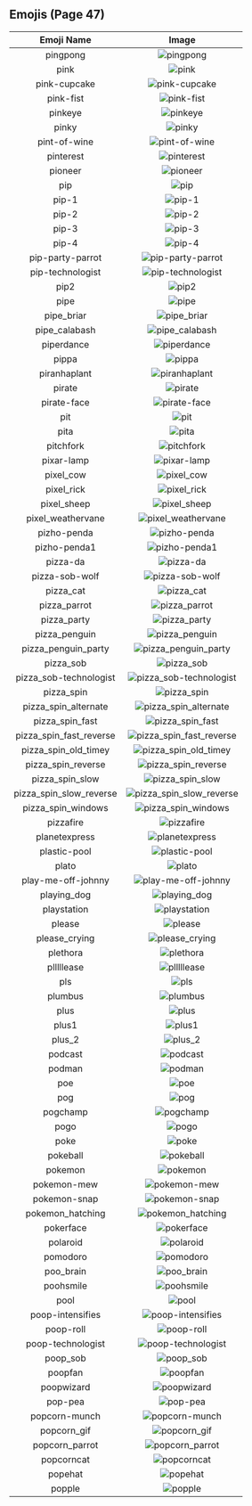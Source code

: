 
  ## Emojis (Page 47)
  |Emoji Name|Image|
  | :-: | :-: |
  |pingpong| ![pingpong](/output/pingpong.png)|
  |pink| ![pink](/output/pink.jpg)|
  |pink-cupcake| ![pink-cupcake](/output/pink-cupcake.png)|
  |pink-fist| ![pink-fist](/output/pink-fist.png)|
  |pinkeye| ![pinkeye](/output/pinkeye.png)|
  |pinky| ![pinky](/output/pinky.png)|
  |pint-of-wine| ![pint-of-wine](/output/pint-of-wine.png)|
  |pinterest| ![pinterest](/output/pinterest.png)|
  |pioneer| ![pioneer](/output/pioneer)|
  |pip| ![pip](/output/pip.png)|
  |pip-1| ![pip-1](/output/pip-1.png)|
  |pip-2| ![pip-2](/output/pip-2.png)|
  |pip-3| ![pip-3](/output/pip-3.png)|
  |pip-4| ![pip-4](/output/pip-4.png)|
  |pip-party-parrot| ![pip-party-parrot](/output/pip-party-parrot.gif)|
  |pip-technologist| ![pip-technologist](/output/pip-technologist)|
  |pip2| ![pip2](/output/pip2.png)|
  |pipe| ![pipe](/output/pipe.png)|
  |pipe_briar| ![pipe_briar](/output/pipe_briar.png)|
  |pipe_calabash| ![pipe_calabash](/output/pipe_calabash.png)|
  |piperdance| ![piperdance](/output/piperdance.gif)|
  |pippa| ![pippa](/output/pippa.png)|
  |piranhaplant| ![piranhaplant](/output/piranhaplant.gif)|
  |pirate| ![pirate](/output/pirate.png)|
  |pirate-face| ![pirate-face](/output/pirate-face.gif)|
  |pit| ![pit](/output/pit.png)|
  |pita| ![pita](/output/pita)|
  |pitchfork| ![pitchfork](/output/pitchfork.jpg)|
  |pixar-lamp| ![pixar-lamp](/output/pixar-lamp.gif)|
  |pixel_cow| ![pixel_cow](/output/pixel_cow.png)|
  |pixel_rick| ![pixel_rick](/output/pixel_rick.gif)|
  |pixel_sheep| ![pixel_sheep](/output/pixel_sheep.png)|
  |pixel_weathervane| ![pixel_weathervane](/output/pixel_weathervane.png)|
  |pizho-penda| ![pizho-penda](/output/pizho-penda.jpg)|
  |pizho-penda1| ![pizho-penda1](/output/pizho-penda1.png)|
  |pizza-da| ![pizza-da](/output/pizza-da)|
  |pizza-sob-wolf| ![pizza-sob-wolf](/output/pizza-sob-wolf.png)|
  |pizza_cat| ![pizza_cat](/output/pizza_cat.jpg)|
  |pizza_parrot| ![pizza_parrot](/output/pizza_parrot.gif)|
  |pizza_party| ![pizza_party](/output/pizza_party.png)|
  |pizza_penguin| ![pizza_penguin](/output/pizza_penguin.jpg)|
  |pizza_penguin_party| ![pizza_penguin_party](/output/pizza_penguin_party.png)|
  |pizza_sob| ![pizza_sob](/output/pizza_sob.png)|
  |pizza_sob-technologist| ![pizza_sob-technologist](/output/pizza_sob-technologist.png)|
  |pizza_spin| ![pizza_spin](/output/pizza_spin.gif)|
  |pizza_spin_alternate| ![pizza_spin_alternate](/output/pizza_spin_alternate.gif)|
  |pizza_spin_fast| ![pizza_spin_fast](/output/pizza_spin_fast.gif)|
  |pizza_spin_fast_reverse| ![pizza_spin_fast_reverse](/output/pizza_spin_fast_reverse.gif)|
  |pizza_spin_old_timey| ![pizza_spin_old_timey](/output/pizza_spin_old_timey.gif)|
  |pizza_spin_reverse| ![pizza_spin_reverse](/output/pizza_spin_reverse.gif)|
  |pizza_spin_slow| ![pizza_spin_slow](/output/pizza_spin_slow.gif)|
  |pizza_spin_slow_reverse| ![pizza_spin_slow_reverse](/output/pizza_spin_slow_reverse.gif)|
  |pizza_spin_windows| ![pizza_spin_windows](/output/pizza_spin_windows.gif)|
  |pizzafire| ![pizzafire](/output/pizzafire.jpg)|
  |planetexpress| ![planetexpress](/output/planetexpress.png)|
  |plastic-pool| ![plastic-pool](/output/plastic-pool.png)|
  |plato| ![plato](/output/plato.png)|
  |play-me-off-johnny| ![play-me-off-johnny](/output/play-me-off-johnny.gif)|
  |playing_dog| ![playing_dog](/output/playing_dog.gif)|
  |playstation| ![playstation](/output/playstation.png)|
  |please| ![please](/output/please.png)|
  |please_crying| ![please_crying](/output/please_crying.png)|
  |plethora| ![plethora](/output/plethora.jpg)|
  |plllllease| ![plllllease](/output/plllllease.png)|
  |pls| ![pls](/output/pls.png)|
  |plumbus| ![plumbus](/output/plumbus.png)|
  |plus| ![plus](/output/plus)|
  |plus1| ![plus1](/output/plus1.png)|
  |plus_2| ![plus_2](/output/plus_2.png)|
  |podcast| ![podcast](/output/podcast)|
  |podman| ![podman](/output/podman.png)|
  |poe| ![poe](/output/poe.png)|
  |pog| ![pog](/output/pog.png)|
  |pogchamp| ![pogchamp](/output/pogchamp.png)|
  |pogo| ![pogo](/output/pogo.png)|
  |poke| ![poke](/output/poke.gif)|
  |pokeball| ![pokeball](/output/pokeball.png)|
  |pokemon| ![pokemon](/output/pokemon.png)|
  |pokemon-mew| ![pokemon-mew](/output/pokemon-mew.png)|
  |pokemon-snap| ![pokemon-snap](/output/pokemon-snap.png)|
  |pokemon_hatching| ![pokemon_hatching](/output/pokemon_hatching.gif)|
  |pokerface| ![pokerface](/output/pokerface.png)|
  |polaroid| ![polaroid](/output/polaroid.png)|
  |pomodoro| ![pomodoro](/output/pomodoro)|
  |poo_brain| ![poo_brain](/output/poo_brain.gif)|
  |poohsmile| ![poohsmile](/output/poohsmile.png)|
  |pool| ![pool](/output/pool.png)|
  |poop-intensifies| ![poop-intensifies](/output/poop-intensifies.gif)|
  |poop-roll| ![poop-roll](/output/poop-roll.gif)|
  |poop-technologist| ![poop-technologist](/output/poop-technologist.png)|
  |poop_sob| ![poop_sob](/output/poop_sob.png)|
  |poopfan| ![poopfan](/output/poopfan.gif)|
  |poopwizard| ![poopwizard](/output/poopwizard.png)|
  |pop-pea| ![pop-pea](/output/pop-pea.png)|
  |popcorn-munch| ![popcorn-munch](/output/popcorn-munch.gif)|
  |popcorn_gif| ![popcorn_gif](/output/popcorn_gif.gif)|
  |popcorn_parrot| ![popcorn_parrot](/output/popcorn_parrot.gif)|
  |popcorncat| ![popcorncat](/output/popcorncat.gif)|
  |popehat| ![popehat](/output/popehat.png)|
  |popple| ![popple](/output/popple.png)|
  